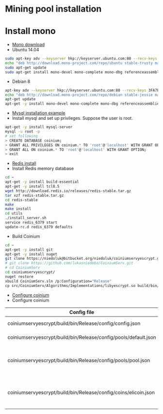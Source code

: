Mining pool installation
====================

# Install mono


+ [Mono download](http://www.mono-project.com/download/stable/)
+ Ubuntu 14.04

```bash
sudo apt-key adv --keyserver hkp://keyserver.ubuntu.com:80 --recv-keys 3FA7E0328081BFF6A14DA29AA6A19B38D3D831EF
echo "deb http://download.mono-project.com/repo/ubuntu stable-trusty main" | sudo tee /etc/apt/sources.list.d/mono-official-stable.list
sudo apt-get update
sudo apt-get install mono-devel mono-complete mono-dbg referenceassemblies-pcl mono-xsp4 ca-certificates-mono
```
+ Debian 8
```bash
apt-key adv --keyserver hkp://keyserver.ubuntu.com:80 --recv-keys 3FA7E0328081BFF6A14DA29AA6A19B38D3D831EF
echo "deb http://download.mono-project.com/repo/debian stable-jessie main" | tee /etc/apt/sources.list.d/mono-official-stable.list
apt-get update
apt-get -y install mono-devel mono-complete mono-dbg referenceassemblies-pcl mono-xsp4 ca-certificates-mono
```
+ [Mysql installation example](https://linode.com/docs/databases/mysql/how-to-install-mysql-on-debian-8/)
+ Install mysql and set up privileges. Suppose the user is root.

```bash
apt-get -y install mysql-server
mysql -u root -p
# set following
> CREATE DATABASE coinium;
> GRANT ALL PRIVILEGES ON coinium.* TO 'root'@'localhost' WITH GRANT OPTION;
> GRANT ALL ON coinium.* TO 'root'@'localhost' WITH GRANT OPTION;
> exit
```

+ [Redis install](https://www.digitalocean.com/community/tutorials/how-to-install-and-use-redis)
+ Install Redis memory database

```bash
cd ~
apt-get -y install build-essential
apt-get -y install tcl8.5
wget http://download.redis.io/releases/redis-stable.tar.gz
tar xzf redis-stable.tar.gz
cd redis-stable
make
make install
cd utils
./install_server.sh
service redis_6379 start
update-rc.d redis_6379 defaults
```
+ Build Coinium

```bash
cd ~
apt-get -y install git
apt-get -y install nuget
git clone https://niedoluk@bitbucket.org/niedoluk/coiniumservyescrypt.git
# git clone https://github.com/lukasniedoba/CoiniumServ.git
# cd CoiniumServ
cd coiniumservyescrypt/
nuget restore
xbuild CoiniumServ.sln /p:Configuration="Release"
cp src/CoiniumServ/Algorithms/Implementations/libyescrypt.so build/bin/Release
```
+ [Configure coinium](https://github.com/bonesoul/CoiniumServ/wiki/Configuration)
+ Configure coinium

Config file                                                             | Description                                                          | Link
------------------------------------------------------------------------|----------------------------------------------------------------------|------------------
coiniumservyescrypt/build/bin/Release/config/config.json                | General config file                                                  | a
coiniumservyescrypt/build/bin/Release/config/pools/default.json         | Main pool config                                                     | b
coiniumservyescrypt/build/bin/Release/config/pools/pool.json            | Per pool config file (there could be more pools)                     | c
coiniumservyescrypt/build/bin/Release/config/coins/elicoin.json         | Coin confuguration file. You must create this file                   | d
